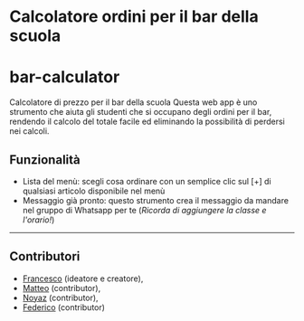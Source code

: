 # Calcolatore ordini per il bar della scuola
# bar-calculator

Calcolatore di prezzo per il bar della scuola
Questa web app è uno strumento che aiuta gli studenti che si occupano degli ordini per il bar, rendendo il calcolo del totale facile ed eliminando la possibilità di perdersi nei calcoli.

## Funzionalità
- Lista del menù: scegli cosa ordinare con un semplice clic sul [+] di qualsiasi articolo disponibile nel menù
- Messaggio già pronto: questo strumento crea il messaggio da mandare nel gruppo di Whatsapp per te (_Ricorda di aggiungere la classe e l'orario!_)


***
## Contributori
- [Francesco](https://github.com/Raptor1818) (ideatore e creatore),
- [Matteo](https://github.com/Matteo0099) (contributor),
- [Noyaz](https://github.com/snakeout96) (contributor),
- [Federico](https://github.com/federr532) (contributor)
